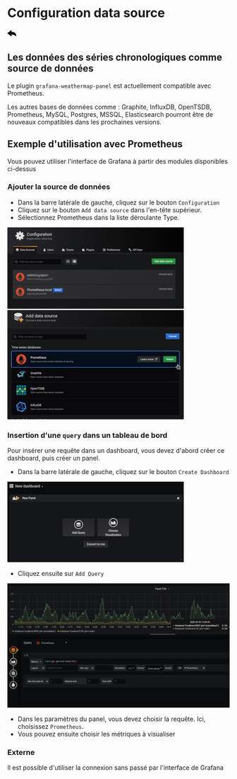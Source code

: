 # Configuration data source

[![](../../screenshots/other/Go-back.png)](README.md)

## Les données des séries chronologiques comme source de données


Le plugin `grafana-weathermap-panel` est actuellement compatible avec Prometheus.

Les autres bases de données comme : Graphite, InfluxDB, OpenTSDB, Prometheus, MySQL, Postgres, MSSQL, Elasticsearch pourront être de nouveaux compatibles dans les prochaines versions.

## Exemple d'utilisation avec Prometheus

Vous pouvez utiliser l'interface de Grafana à partir des modules disponibles ci-dessus

### Ajouter la source de données

- Dans la barre latérale de gauche, cliquez sur le bouton `Configuration`
- Cliquez sur le bouton `Add data source` dans l'en-tête supérieur.
- Sélectionnez Prometheus dans la liste déroulante Type.

![data source](../../screenshots/init/datasource.jpg)
![data source](../../screenshots/init/add-data-source.png)

### Insertion d'une `query` dans un tableau de bord

Pour insérer une requête dans un dashboard, vous devez d'abord créer ce dashboard, puis créer un panel.

- Dans la barre latérale de gauche, cliquez sur le bouton `Create Dashboard`

![data source](../../screenshots/init/New-dashboard.png)

- Cliquez ensuite sur `Add Query`

![query](../../screenshots/init/query.png)

- Dans les paramètres du panel, vous devez choisir la requête. Ici, choisissez `Prometheus`.
- Vous pouvez ensuite choisir les métriques à visualiser

### Externe

Il est possible d'utiliser la connexion sans passé par l'interface de Grafana
